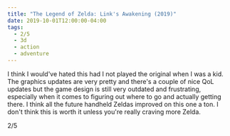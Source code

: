 ```yaml
---
title: "The Legend of Zelda: Link's Awakening (2019)"
date: 2019-10-01T12:00:00-04:00
tags:
  - 2/5
  - 3d
  - action
  - adventure
---
```


I think I would've hated this had I not played the original when I was a kid. The graphics updates are very pretty and there's a couple of nice QoL updates but the game design is still very outdated and frustrating, especially when it comes to figuring out where to go and actually getting there. I think all the future handheld Zeldas improved on this one a ton. I don't think this is worth it unless you're really craving more Zelda.

2/5

